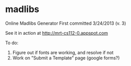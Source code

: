 madlibs
===========

Online Madlibs Generator
First committed 3/24/2013 (v. 3)

See it in action at 
http://mrt-cs112-0.appspot.com

To do:
1. Figure out if fonts are working, and resolve if not
2. Work on "Submit a Template" page (google forms?)
